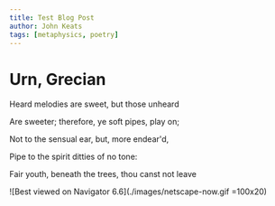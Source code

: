 ```yaml
---
title: Test Blog Post
author: John Keats
tags: [metaphysics, poetry]
---
```


# Urn, Grecian

Heard melodies are sweet, but those unheard

Are sweeter; therefore, ye soft pipes, play on;

Not to the sensual ear, but, more endear'd,

Pipe to the spirit ditties of no tone:

Fair youth, beneath the trees, thou canst not leave

![Best viewed on Navigator 6.6](./images/netscape-now.gif =100x20)